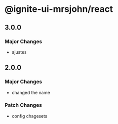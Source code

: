 # @ignite-ui-mrsjohn/react

## 3.0.0

### Major Changes

- ajustes

## 2.0.0

### Major Changes

- changed the name

### Patch Changes

- config chagesets
